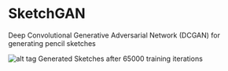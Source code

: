 # SketchGAN
Deep Convolutional Generative Adversarial Network (DCGAN) for generating pencil sketches

![alt tag](https://github.com/BrianSantoso/SketchGAN/blob/master/samples/65000_3.PNG)
Generated Sketches after 65000 training iterations
